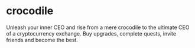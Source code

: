 # crocodile
Unleash your inner CEO and rise from a mere crocodile to the ultimate CEO of a cryptocurrency exchange. Buy upgrades, complete quests, invite friends and become the best.
